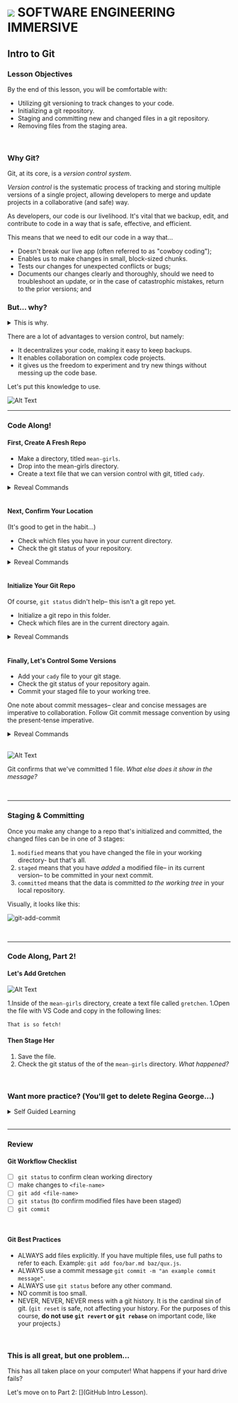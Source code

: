 # ![](https://ga-dash.s3.amazonaws.com/production/assets/logo-9f88ae6c9c3871690e33280fcf557f33.png) SOFTWARE ENGINEERING IMMERSIVE

## Intro to Git

### Lesson Objectives

By the end of this lesson, you will be comfortable with:

- Utilizing git versioning to track changes to your code.
- Initializing a git repository.
- Staging and committing new and changed files in a git repository.
- Removing files from the staging area.

<br>

### Why Git?

Git, at its core, is a _version control system_.

_Version control_ is the systematic process of tracking and storing multiple versions of a single project, allowing developers to merge and update projects in a collaborative (and safe) way.

As developers, our code is our livelihood. It's vital that we backup, edit, and contribute to code in a way that is safe, effective, and efficient.

This means that we need to edit our code in a way that...

- Doesn't break our live app (often referred to as "cowboy coding");
- Enables us to make changes in small, block-sized chunks.
- Tests our changes for unexpected conflicts or bugs;
- Documents our changes clearly and thoroughly, should we need to troubleshoot an update, or in the case of catastrophic mistakes, return to the prior versions; and

### But... why?

<details><summary>This is why.</summary>

![Alt Text](real-version-control.png)

_... sarcasm._

</details>

There are a lot of advantages to version control, but namely:

- It decentralizes your code, making it easy to keep backups.
- It enables collaboration on complex code projects.
- it gives us the freedom to experiment and try new things without messing up the code base.

Let's put this knowledge to use.

![Alt Text](https://media.giphy.com/media/3o7aTBRgcwex7riR2M/giphy.gif)

***

### Code Along!

#### First, Create A Fresh Repo

- Make a directory, titled `mean-girls`.
- Drop into the mean-girls directory.
- Create a text file that we can version control with git, titled `cady`.

<details><summary>Reveal Commands</summary>

<details><summary>Are you sure? I bet you could recall it from memory.</summary>

<details><summary>Fine. Reveal the answers for real this time.</summary>

![Alt Text](https://media.giphy.com/media/3o7aTy3ePwrk5D3bHO/giphy.gif)

1. `mkdir mean-girls`
2. `cd mean-girls`
3. `touch cady.txt`

</details>
</details>
</details>

<br>

#### Next, Confirm Your Location

(It's good to get in the habit...)

- Check which files you have in your current directory.
- Check the git status of your repository.

<details><summary>Reveal Commands</summary>

1. `l`
2. `git status`

</details>

<br>

#### Initialize Your Git Repo

Of course, `git status` didn't help– this isn't a git repo yet.

- Initialize a git repo in this folder.
- Check which files are in the current directory again.

<details><summary>Reveal Commands</summary>

1. `git init`
1. `l`

</details>

<br>

#### Finally, Let's Control Some Versions

- Add your `cady` file to your git stage.
- Check the git status of your repository again.
- Commit your staged file to your working tree. 

One note about commit messages– clear and concise messages are imperative to collaboration. Follow Git commit message convention by using the present-tense imperative.

<details><summary>Reveal Commands</summary>

1. `git add cady.txt`
2. `git status`
3. `git commit -m "initialize git repo`

</details>

<br>

![Alt Text](https://media.giphy.com/media/xT9KVF4zNt70nyNpi8/giphy.gif)

Git confirms that we've committed 1 file. _What else does it show in the message?_

<br> 

***

### Staging & Committing

Once you make any change to a repo that's initialized and committed, the changed files can be in one of 3 stages:

1. `modified` means that you have changed the file in your working directory- but that's all.
1. `staged` means that you have _added_ a modified file– in its current version–
to be committed in your next commit.
1. `committed` means that the data is committed _to the working tree_ in your local repository.

Visually, it looks like this:

![git-add-commit](https://user-images.githubusercontent.com/6153182/33028677-839cda1e-cde4-11e7-83c5-59adf22958d9.png)

<br>

***

### Code Along, Part 2!

#### Let's Add Gretchen

![Alt Text](https://media.giphy.com/media/aDub09OOi8e4M/giphy.gif)

1.Inside of the `mean-girls` directory, create a text file called `gretchen`.
1.Open the file with VS Code and copy in the following lines:

```bash
That is so fetch!
```

#### Then Stage Her

1. Save the file.
1. Check the git status of the of the `mean-girls` directory. _What happened?_

<br>

### Want more practice? (You'll get to delete Regina George...)

<details><summary>Self Guided Learning</summary>

Let's keep going. Try to remember the commands- no worries if you can't, just refer to documentation!

#### Add Regina George

![Alt Text](https://media.giphy.com/media/6BQeMAeLHCIhi/giphy.gif)

(She's not very nice... :confused:)

Create a new text file called `regina`. Inside write the following lines, then add and commit your changes:

```bash
Is butter a carb? These sweatpants are all that fits me right now.
```

Now that we've made our commit, let's see what happens when we type `git log`... _What does this return?_ 

This typically shows all of our previous commits, but since we just have one, that's all we see for now. Feel free to play around with flags for `git log`, like `--oneline`, `--name-status`, and `--graph`.

#### Remove Regina George

But wait... can Regina actually join us? She's wearing sweatpants on a Monday, sooo...

![Alt Text](https://media.giphy.com/media/xT9KVuimKtly3zoJ0Y/giphy.gif)

#### Uh oh... we have to unstage Regina.

Unstage the file with `git reset <"filename">`

OR Delete the last thing we wrote in our `mean-girls` directory.

Let's go back to our Mean Girls directory, and in our terminal we can remove it using `rm -rf regina.txt`.

</details>

<br>

***

### Review

#### Git Workflow Checklist

- [ ] `git status` to confirm clean working directory
- [ ] make changes to `<file-name>`
- [ ] `git add <file-name>`
- [ ] `git status` (to confirm modified files have been staged)
- [ ] `git commit`

<br>

#### Git Best Practices

- ALWAYS add files explicitly. If you have multiple files, use full paths to refer to each. Example: `git add foo/bar.md baz/qux.js`.
- ALWAYS use a commit message `git commit -m "an example commit message"`.
- ALWAYS use `git status` before any other command.
- NO commit is too small.
- NEVER, NEVER, NEVER mess with a git history. It is the cardinal sin of git. (`git reset` is safe, not affecting your history. For the purposes of this course, **do not use `git revert` or `git rebase`** on important code, like your projects.)

<br>

### This is all great, but one problem...

This has all taken place on your computer! What happens if your hard drive fails?

Let's move on to Part 2: [](GitHub Intro Lesson).